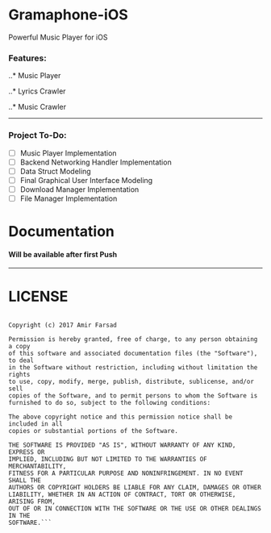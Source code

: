 # Gramaphone-iOS
Powerful Music Player for iOS
### Features:
..* Music Player

..* Lyrics Crawler

..* Music Crawler

___
### Project To-Do:
- [ ] Music Player Implementation
- [ ] Backend Networking Handler Implementation
- [ ] Data Struct Modeling
- [ ] Final Graphical User Interface Modeling
- [ ] Download Manager Implementation
- [ ] File Manager Implementation

# Documentation
#### Will be available after first Push

___
# LICENSE 
```MIT License

Copyright (c) 2017 Amir Farsad

Permission is hereby granted, free of charge, to any person obtaining a copy
of this software and associated documentation files (the "Software"), to deal
in the Software without restriction, including without limitation the rights
to use, copy, modify, merge, publish, distribute, sublicense, and/or sell
copies of the Software, and to permit persons to whom the Software is
furnished to do so, subject to the following conditions:

The above copyright notice and this permission notice shall be included in all
copies or substantial portions of the Software.

THE SOFTWARE IS PROVIDED "AS IS", WITHOUT WARRANTY OF ANY KIND, EXPRESS OR
IMPLIED, INCLUDING BUT NOT LIMITED TO THE WARRANTIES OF MERCHANTABILITY,
FITNESS FOR A PARTICULAR PURPOSE AND NONINFRINGEMENT. IN NO EVENT SHALL THE
AUTHORS OR COPYRIGHT HOLDERS BE LIABLE FOR ANY CLAIM, DAMAGES OR OTHER
LIABILITY, WHETHER IN AN ACTION OF CONTRACT, TORT OR OTHERWISE, ARISING FROM,
OUT OF OR IN CONNECTION WITH THE SOFTWARE OR THE USE OR OTHER DEALINGS IN THE
SOFTWARE.```
